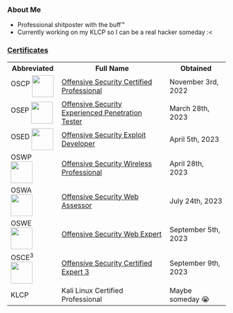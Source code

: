 ### About Me

- Professional shitposter with the buff™️
- Currently working on my KLCP so I can be a real hacker someday :<

### [Certificates](https://www.credential.net/profile/nukingdragons/wallet)

<table>
  <tr>
    <th>Abbreviated</th>
    <th>Full Name</th>
    <th>Obtained</th>
  </tr>
  <tr>
    <td>OSCP <img src="https://api.accredible.com/v1/frontend/credential_website_embed_image/badge/62283719" width="50" align="middle" /></td>
    <td><a href="https://www.credential.net/1717edba-65ec-4c1a-b74c-827cf3758cf5">Offensive Security Certified Professional</a></td>
    <td>November 3rd, 2022</td>
  </tr>
  <tr>
    <td>OSEP <img src="https://api.accredible.com/v1/frontend/credential_website_embed_image/badge/71209448" width="50" align="middle" /></td>
    <td><a href="https://www.credential.net/f84d3215-ee22-4696-84db-3e65938b910c">Offensive Security Experienced Penetration Tester</a></td>
    <td>March 28th, 2023</td>
  </tr>
  <tr>
    <td>OSED <img src="https://api.accredible.com/v1/frontend/credential_website_embed_image/badge/71545019" width="50" align="middle" /></td>
    <td><a href="https://www.credential.net/ab8fcd09-7a09-4c14-a6b0-ab678d5cdb43">Offensive Security Exploit Developer</a></td>
    <td>April 5th, 2023</td>
  </tr>
  <tr>
    <td>OSWP <img src="https://api.accredible.com/v1/frontend/credential_website_embed_image/badge/72789232" width="50" align="middle" /></td>
    <td><a href="https://www.credential.net/fec7bb38-2389-4083-a0fd-c43ae1fc3aad">Offensive Security Wireless Professional</a></td>
    <td>April 28th, 2023</td>
  </tr>
  <tr>
    <td>OSWA <img src="https://api.accredible.com/v1/frontend/credential_website_embed_image/badge/78526760" width="50" align="middle" /></td>
    <td><a href="https://www.credential.net/387e295a-9d0e-40c4-9f1e-53f8b718c638">Offensive Security Web Assessor</a></td>
    <td>July 24th, 2023</td>
  </tr>
  <tr>
    <td>OSWE <img src="https://api.accredible.com/v1/frontend/credential_website_embed_image/badge/81631775" width="50" align="middle" /></td>
    <td><a href="https://www.credential.net/287b37f8-0b1d-4fbd-abb3-d4f254fbd960">Offensive Security Web Expert</a></td>
    <td>September 5th, 2023</td>
  </tr>
  <tr>
    <td>OSCE<sup>3</sup> <img src="https://api.accredible.com/v1/frontend/credential_website_embed_image/badge/81631776" width="50" align="middle" /></td>
    <td><a href="https://www.credential.net/6756d2f2-a1d2-4d2c-83f8-7cc842d39a69">Offensive Security Certified Expert 3</a></td>
    <td>September 9th, 2023</td>
  </tr>
  <tr>
    <td>KLCP</td>
    <td>Kali Linux Certified Professional </td>
    <td>Maybe someday 😭</td>
  </tr>
</table>
